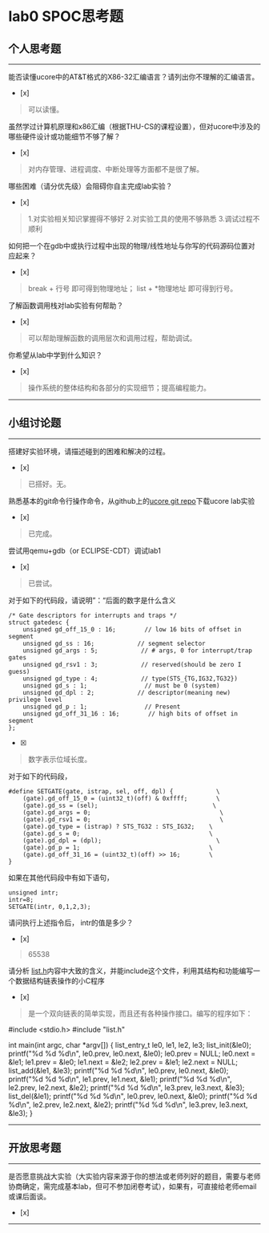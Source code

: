 # lab0 SPOC思考题

## 个人思考题

---

能否读懂ucore中的AT&T格式的X86-32汇编语言？请列出你不理解的汇编语言。
- [x]  

>  可以读懂。

虽然学过计算机原理和x86汇编（根据THU-CS的课程设置），但对ucore中涉及的哪些硬件设计或功能细节不够了解？
- [x]  

>  对内存管理、进程调度、中断处理等方面都不是很了解。


哪些困难（请分优先级）会阻碍你自主完成lab实验？
- [x]  

>   1.对实验相关知识掌握得不够好
    2.对实验工具的使用不够熟悉
    3.调试过程不顺利

如何把一个在gdb中或执行过程中出现的物理/线性地址与你写的代码源码位置对应起来？
- [x]  

>   break + 行号 即可得到物理地址；
    list + \*物理地址 即可得到行号。

了解函数调用栈对lab实验有何帮助？
- [x]  

>   可以帮助理解函数的调用层次和调用过程，帮助调试。

你希望从lab中学到什么知识？
- [x]  

>   操作系统的整体结构和各部分的实现细节；提高编程能力。

---

## 小组讨论题

---

搭建好实验环境，请描述碰到的困难和解决的过程。
- [x]  

> 已搭好。无。

熟悉基本的git命令行操作命令，从github上的[ucore git repo](http://www.github.com/chyyuu/ucore_lab)下载ucore lab实验
- [x]  

> 已完成。

尝试用qemu+gdb（or ECLIPSE-CDT）调试lab1
- [x]  

> 已尝试。

对于如下的代码段，请说明”：“后面的数字是什么含义
```
/* Gate descriptors for interrupts and traps */
struct gatedesc {
    unsigned gd_off_15_0 : 16;        // low 16 bits of offset in segment
    unsigned gd_ss : 16;            // segment selector
    unsigned gd_args : 5;            // # args, 0 for interrupt/trap gates
    unsigned gd_rsv1 : 3;            // reserved(should be zero I guess)
    unsigned gd_type : 4;            // type(STS_{TG,IG32,TG32})
    unsigned gd_s : 1;                // must be 0 (system)
    unsigned gd_dpl : 2;            // descriptor(meaning new) privilege level
    unsigned gd_p : 1;                // Present
    unsigned gd_off_31_16 : 16;        // high bits of offset in segment
};
```
- [x]  

> 数字表示位域长度。

对于如下的代码段，
```
#define SETGATE(gate, istrap, sel, off, dpl) {            \
    (gate).gd_off_15_0 = (uint32_t)(off) & 0xffff;        \
    (gate).gd_ss = (sel);                                \
    (gate).gd_args = 0;                                    \
    (gate).gd_rsv1 = 0;                                    \
    (gate).gd_type = (istrap) ? STS_TG32 : STS_IG32;    \
    (gate).gd_s = 0;                                    \
    (gate).gd_dpl = (dpl);                                \
    (gate).gd_p = 1;                                    \
    (gate).gd_off_31_16 = (uint32_t)(off) >> 16;        \
}
```
如果在其他代码段中有如下语句，
```
unsigned intr;
intr=8;
SETGATE(intr, 0,1,2,3);
```
请问执行上述指令后， intr的值是多少？
- [x]  

> 65538

请分析 [list.h](https://github.com/chyyuu/ucore_lab/blob/master/labcodes/lab2/libs/list.h)内容中大致的含义，并能include这个文件，利用其结构和功能编写一个数据结构链表操作的小C程序
- [x]  

> 是一个双向链表的简单实现，而且还有各种操作接口。编写的程序如下：

  #include <stdio.h>
  #include "list.h"

  int main(int argc, char *argv[])
  {
      list_entry_t le0, le1, le2, le3;
      list_init(&le0);
      printf("%d %d %d\n", le0.prev, le0.next, &le0);
      le0.prev = NULL;
      le0.next = &le1;
      le1.prev = &le0;
      le1.next = &le2;
      le2.prev = &le1;
      le2.next = NULL;
      list_add(&le1, &le3);
      printf("%d %d %d\n", le0.prev, le0.next, &le0);
      printf("%d %d %d\n", le1.prev, le1.next, &le1);
      printf("%d %d %d\n", le2.prev, le2.next, &le2);
      printf("%d %d %d\n", le3.prev, le3.next, &le3);
      list_del(&le1);
      printf("%d %d %d\n", le0.prev, le0.next, &le0);
      printf("%d %d %d\n", le2.prev, le2.next, &le2);
      printf("%d %d %d\n", le3.prev, le3.next, &le3);
  }

---

## 开放思考题

---

是否愿意挑战大实验（大实验内容来源于你的想法或老师列好的题目，需要与老师协商确定，需完成基本lab，但可不参加闭卷考试），如果有，可直接给老师email或课后面谈。
- [x]  

>  

---
